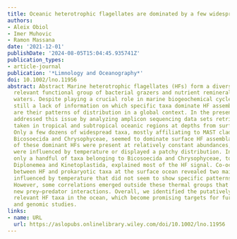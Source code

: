 ```yaml
---
title: Oceanic heterotrophic flagellates are dominated by a few widespread taxa
authors:
- Aleix Obiol
- Imer Muhovic
- Ramon Massana
date: '2021-12-01'
publishDate: '2024-08-05T15:04:45.935741Z'
publication_types:
- article-journal
publication: '*Limnology and Oceanography*'
doi: 10.1002/lno.11956
abstract: Abstract Marine heterotrophic flagellates (HFs) form a diverse and ecologically
  relevant functional group of bacterial grazers and nutrient remineralizers in oceanic
  waters. Despite playing a crucial role in marine biogeochemical cycles, there is
  still a lack of information on which specific taxa dominate HF assemblages and what
  are their patterns of distribution in a global context. In the present work, we
  addressed this issue by analyzing amplicon sequencing data sets retrieved from samples
  taken in tropical and subtropical oceanic regions at depths from surface to 4000 m.
  Only a few dozens of widespread taxa, mostly affiliating to MAST clades, Picozoa,
  Bicosoecida and Chrysophyceae, seemed to dominate surface HF assemblages. The majority
  of these dominant HFs were present at relatively constant abundances, while others
  were influenced by temperature or displayed a patchy distribution. In the deep ocean,
  only a handful of taxa belonging to Bicosoecida and Chrysophyceae, together with
  Diplonemea and Kinetoplastida, explained most of the HF signal. Co‐occurrence networks
  between HF and prokaryotic taxa at the surface ocean revealed two main clusters
  influenced by temperature that did not seem to show specific patterns of interaction.
  However, some correlations emerged outside these thermal groups that could represent
  new prey–predator interactions. Overall, we identified the putatively most ecologically
  relevant HF taxa in the ocean, which become promising targets for further experimental
  and genomic studies.
links:
- name: URL
  url: https://aslopubs.onlinelibrary.wiley.com/doi/10.1002/lno.11956
---
```

